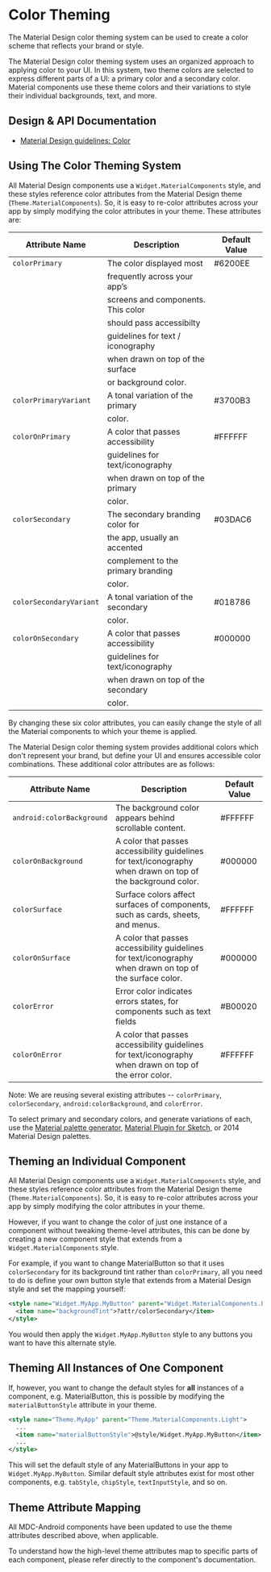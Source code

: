 <!--docs:
title: "Color Theming"
layout: detail
section: theming
excerpt: "Color Theming"
iconId: color
path: /theming/color/
-->

# Color Theming

The Material Design color theming system can be used to create a color scheme
that reflects your brand or style.

The Material Design color theming system uses an organized approach to applying
color to your UI. In this system, two theme colors are selected to express
different parts of a UI: a primary color and a secondary color. Material
components use these theme colors and their variations to style their individual
backgrounds, text, and more.

## Design & API Documentation

-   [Material Design guidelines:
    Color](https://material.io/go/design-color-theming/)
    <!--{: .icon-list-item.icon-list-item--spec }-->

## Using The Color Theming System

All Material Design components use a `Widget.MaterialComponents` style, and
these styles reference color attributes from the Material Design theme
(`Theme.MaterialComponents`). So, it is easy to re-color attributes across your
app by simply modifying the color attributes in your theme. These attributes
are:

| Attribute Name          | Description                        | Default Value |
| ----------------------- | ---------------------------------- | ------------- |
| `colorPrimary`          | The color displayed most           | #6200EE       |
|                         | frequently across your app’s       |               |
|                         | screens and components. This color |               |
|                         | should pass accessibilty           |               |
|                         | guidelines for text / iconography  |               |
|                         | when drawn on top of the surface   |               |
|                         | or background color.               |               |
| `colorPrimaryVariant`   | A tonal variation of the primary   | #3700B3       |
|                         | color.                             |               |
| `colorOnPrimary`        | A color that passes accessibility  | #FFFFFF       |
|                         | guidelines for text/iconography    |               |
|                         | when drawn on top of the primary   |               |
|                         | color.                             |               |
| `colorSecondary`        | The secondary branding color for   | #03DAC6       |
|                         | the app, usually an accented       |               |
|                         | complement to the primary branding |               |
|                         | color.                             |               |
| `colorSecondaryVariant` | A tonal variation of the secondary | #018786       |
|                         | color.                             |               |
| `colorOnSecondary`      | A color that passes accessibility  | #000000       |
|                         | guidelines for text/iconography    |               |
|                         | when drawn on top of the secondary |               |
|                         | color.                             |               |

By changing these six color attributes, you can easily change the style of all
the Material components to which your theme is applied.

The Material Design color theming system provides additional colors which don't
represent your brand, but define your UI and ensures accessible color
combinations. These additional color attributes are as follows:

Attribute Name           |Description                                                                                                 |Default Value
-------------------------|------------------------------------------------------------------------------------------------------------|-------------
`android:colorBackground`|The background color appears behind scrollable content.                                                     |#FFFFFF
`colorOnBackground`      |A color that passes accessibility guidelines for text/iconography when drawn on top of the background color.|#000000
`colorSurface`           |Surface colors affect surfaces of components, such as cards, sheets, and menus.                             |#FFFFFF
`colorOnSurface`         |A color that passes accessibility guidelines for text/iconography when drawn on top of the surface color.   |#000000
`colorError`             |Error color indicates errors states, for components such as text fields                                     |#B00020
`colorOnError`           |A color that passes accessibility guidelines for text/iconography when drawn on top of the error color.     |#FFFFFF

Note: We are reusing several existing attributes -- `colorPrimary`,
`colorSecondary`, `android:colorBackground`, and `colorError`.

To select primary and secondary colors, and generate variations of each, use the
[Material palette generator](https://material.io/go/tools-color),
[Material Plugin for Sketch](https://material.io/go/tools-theme-editor), or 2014
Material Design palettes.

## Theming an Individual Component

All Material Design components use a `Widget.MaterialComponents` style, and
these styles reference color attributes from the Material Design theme
(`Theme.MaterialComponents`). So, it is easy to re-color attributes across your
app by simply modifying the color attributes in your theme.

However, if you want to change the color of just one instance of a component
without tweaking theme-level attributes, this can be done by creating a new
component style that extends from a `Widget.MaterialComponents` style.

For example, if you want to change MaterialButton so that it uses
`colorSecondary` for its background tint rather than `colorPrimary`, all you
need to do is define your own button style that extends from a Material Design
style and set the mapping yourself:

```xml
<style name="Widget.MyApp.MyButton" parent="Widget.MaterialComponents.Button">
  <item name="backgroundTint">?attr/colorSecondary</item>
</style>
```

You would then apply the `Widget.MyApp.MyButton` style to any buttons you want
to have this alternate style.

## Theming All Instances of One Component

If, however, you want to change the default styles for **all** instances of a
component, e.g. MaterialButton, this is possible by modifying the
`materialButtonStyle` attribute in your theme.

```xml
<style name="Theme.MyApp" parent="Theme.MaterialComponents.Light">
  ...
  <item name="materialButtonStyle">@style/Widget.MyApp.MyButton</item>
  ...
</style>
```

This will set the default style of any MaterialButtons in your app to
`Widget.MyApp.MyButton`. Similar default style attributes exist for most other
components, e.g. `tabStyle`, `chipStyle`, `textInputStyle`, and so on.

## Theme Attribute Mapping

All MDC-Android components have been updated to use the theme attributes
described above, when applicable.

To understand how the high-level theme attributes map to specific parts of each
component, please refer directly to the component's documentation.
